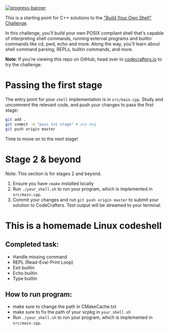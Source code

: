 [![progress-banner](https://backend.codecrafters.io/progress/shell/1a304fe4-98bf-4ea5-88aa-b93901fb7898)](https://app.codecrafters.io/users/codecrafters-bot?r=2qF)

This is a starting point for C++ solutions to the
["Build Your Own Shell" Challenge](https://app.codecrafters.io/courses/shell/overview).

In this challenge, you'll build your own POSIX compliant shell that's capable of
interpreting shell commands, running external programs and builtin commands like
cd, pwd, echo and more. Along the way, you'll learn about shell command parsing,
REPLs, builtin commands, and more.

**Note**: If you're viewing this repo on GitHub, head over to
[codecrafters.io](https://codecrafters.io) to try the challenge.

# Passing the first stage

The entry point for your `shell` implementation is in `src/main.cpp`. Study and
uncomment the relevant code, and push your changes to pass the first stage:

```sh
git add .
git commit -m "pass 1st stage" # any msg
git push origin master
```

Time to move on to the next stage!

# Stage 2 & beyond

Note: This section is for stages 2 and beyond.

1. Ensure you have `cmake` installed locally
1. Run `./your_shell.sh` to run your program, which is implemented in
   `src/main.cpp`.
1. Commit your changes and run `git push origin master` to submit your solution
   to CodeCrafters. Test output will be streamed to your terminal.


# This is a homemade Linux codeshell
## Completed task:
- Handle missing command
- REPL (Read-Eval-Print Loop)
- Exit builtin
- Echo builtin
- Type builtin
## How to run program:
- make sure to change the path in CMakeCache.txt
- make sure to fix the path of your vcpkg in `your_shell.sh`
- Run `./your_shell.sh` to run your program, which is implemented in
   `src/main.cpp`.
